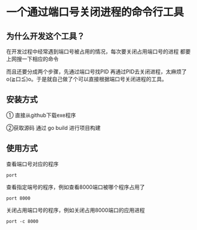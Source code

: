 # 一个通过端口号关闭进程的命令行工具

## 为什么开发这个工具？

在开发过程中经常遇到端口号被占用的情况，每次要关闭占用端口号的进程 都要上网搜一下相应的命令

而且还要分成两个步骤，先通过端口号找PID 再通过PID去关闭进程，太麻烦了o(≧口≦)o。于是就自己做了个可以直接根据端口号关闭进程的工具。

## 安装方式

① 直接从github下载exe程序

②获取源码 通过 go build 进行项目构建

## 使用方式

查看端口号对应的程序

```
port
```

查看指定端号的程序，例如查看8000端口被哪个程序占用了

```
port 8000
```

关闭占用端口号的程序，例如关闭占用8000端口的应用进程

```
port -c 8000
```






